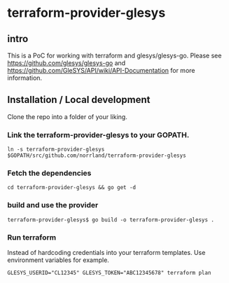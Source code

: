 # terraform-provider-glesys

## intro

This is a PoC for working with terraform and glesys/glesys-go.
Please see https://github.com/glesys/glesys-go and https://github.com/GleSYS/API/wiki/API-Documentation for more information.

## Installation / Local development

Clone the repo into a folder of your liking.

### Link the terraform-provider-glesys to your GOPATH.

`ln -s terraform-provider-glesys $GOPATH/src/github.com/norrland/terraform-provider-glesys`

### Fetch the dependencies

`cd terraform-provider-glesys && go get -d`

### build and use the provider

`terraform-provider-glesys$ go build -o terraform-provider-glesys . `

### Run terraform

Instead of hardcoding credentials into your terraform templates.
Use environment variables for example.

`GLESYS_USERID="CL12345" GLESYS_TOKEN="ABC12345678" terraform plan`
